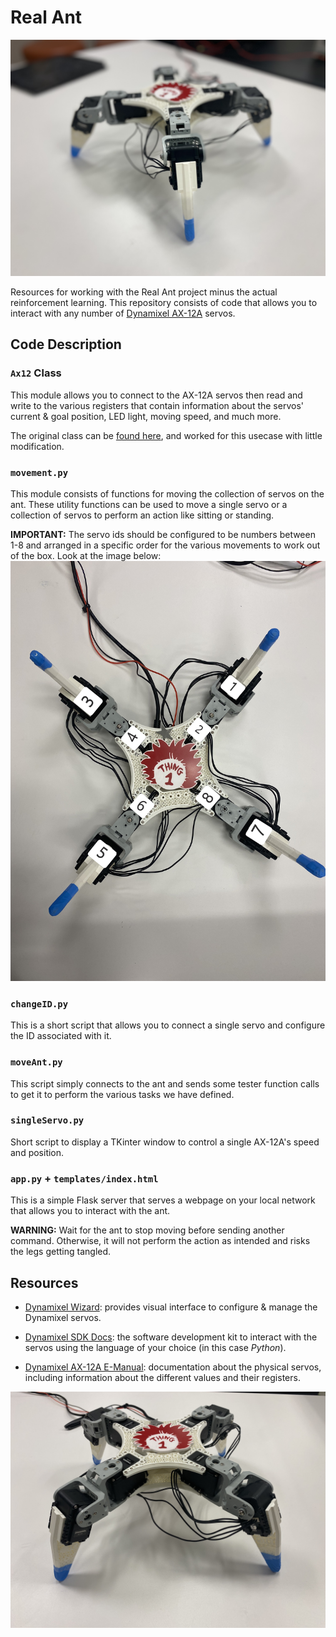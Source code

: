 # Real Ant

![Assembled Ant](/images/angle.jpg)

Resources for working with the Real Ant project minus the actual reinforcement learning. This repository consists of code that allows you to interact with any number of [Dynamixel AX-12A](https://www.robotis.us/dynamixel-ax-12a/) servos.

## Code Description

### `Ax12` Class

This module allows you to connect to the AX-12A servos then read and write to the various registers that contain information about the servos' current & goal position, LED light, moving speed, and much more.

The original class can be [found here](https://github.com/aakieu/ax12_control), and worked for this usecase with little modification.

### `movement.py`

This module consists of functions for moving the collection of servos on the ant. These utility functions can be used to move a single servo or a collection of servos to perform an action like sitting or standing.

**IMPORTANT:** The servo ids should be configured to be numbers between 1-8 and arranged in a specific order for the various movements to work out of the box. Look at the image below:
![Ant ID Configuration](/images/id_config.jpg)

### `changeID.py`

This is a short script that allows you to connect a single servo and configure the ID associated with it.

### `moveAnt.py`

This script simply connects to the ant and sends some tester function calls to get it to perform the various tasks we have defined.

### `singleServo.py`

Short script to display a TKinter window to control a single AX-12A's speed and position.

### `app.py` + `templates/index.html`

This is a simple Flask server that serves a webpage on your local network that allows you to interact with the ant.

**WARNING:** Wait for the ant to stop moving before sending another command. Otherwise, it will not perform the action as intended and risks the legs getting tangled.

## Resources

- [Dynamixel Wizard](https://emanual.robotis.com/docs/en/software/dynamixel/dynamixel_wizard2/): provides visual interface to configure & manage the Dynamixel servos.

- [Dynamixel SDK Docs](https://emanual.robotis.com/docs/en/software/dynamixel/dynamixel_sdk/overview/): the software development kit to interact with the servos using the language of your choice (in this case _Python_).

- [Dynamixel AX-12A E-Manual](https://emanual.robotis.com/docs/en/dxl/ax/ax-12a/): documentation about the physical servos, including information about the different values and their registers.

![Ant ID Configuration](/images/front.jpg)
